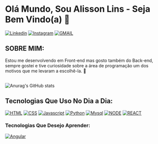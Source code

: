 # Olá Mundo, Sou Alisson Lins - Seja Bem Vindo(a) 👋
[![Linkedin](https://img.shields.io/badge/LinkedIn-0077B5?style=for-the-badge&logo=linkedin&logoColor=white)](https://www.linkedin.com/in/alissonlinss/)
[![Instagram](https://img.shields.io/badge/Instagram-E4405F?style=for-the-badge&logo=instagram&logoColor=white)](https://www.instagram.com/alissonlnss_/)
[![GMAIL](https://img.shields.io/badge/Gmail-D14836?style=for-the-badge&logo=gmail&logoColor=white)](mailto:alissonlinsbispo@gmail.com)
## SOBRE MIM:
Estou me desenvolvendo em Front-end mas gosto também do Back-end, sempre gostei e tive curiosidade sobre a área de programação um dos motivos que me levaram a escolhê-la. 🚀 
<br><br>

![Anurag's GitHub stats](https://github-readme-stats.vercel.app/api?username=AlissonLins&show_icons=true&theme=merko)
 
## Tecnologias Que Uso No Dia a Dia:
[![HTML](https://img.shields.io/badge/HTML5-E34F26?style=for-the-badge&logo=html5&logoColor=white)]()
[![CSS](https://img.shields.io/badge/CSS3-1572B6?style=for-the-badge&logo=css3&logoColor=white)]()
[![Javascript](https://img.shields.io/badge/JavaScript-F7DF1E?style=for-the-badge&logo=javascript&logoColor=black)]()
[![Python](https://img.shields.io/badge/PYTHON-005C84?style=for-the-badge&logo=Python&logoColor=white)]()
[![Mysql](https://img.shields.io/badge/MySQL-005C84?style=for-the-badge&logo=mysql&logoColor=white)]()
[![NODE](https://img.shields.io/badge/Node.js-43853D?style=for-the-badge&logo=node.js&logoColor=white)]()
[![REACT](https://img.shields.io/badge/React-20232A?style=for-the-badge&logo=react&logoColor=61DAFB)]()

   
 ### Tecnologias Que Desejo Aprender:
 [![Angular](https://img.shields.io/badge/Angular-DD0031?style=for-the-badge&logo=angular&logoColor=white)]()
 
  
